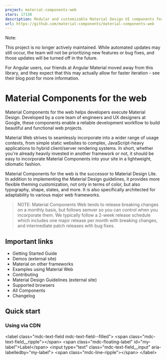 ```yaml
---
project: material-components-web
stars: 17138
description: Modular and customizable Material Design UI components for the web
url: https://github.com/material-components/material-components-web
---
```


Note:

This project is no longer actively maintained. While automated updates may still occur, the team will not be prioritizing new features or bug fixes, and those updates will be turned off in the future.

For Angular users, our friends at Angular Material moved away from this library, and they expect that this may actually allow for faster iteration - see their blog post for more information.

Material Components for the web
===============================

Material Components for the web helps developers execute Material Design. Developed by a core team of engineers and UX designers at Google, these components enable a reliable development workflow to build beautiful and functional web projects.

Material Web strives to seamlessly incorporate into a wider range of usage contexts, from simple static websites to complex, JavaScript-heavy applications to hybrid client/server rendering systems. In short, whether you're already heavily invested in another framework or not, it should be easy to incorporate Material Components into your site in a lightweight, idiomatic fashion.

Material Components for the web is the successor to Material Design Lite. In addition to implementing the Material Design guidelines, it provides more flexible theming customization, not only in terms of color, but also typography, shape, states, and more. It is also specifically architected for adaptability to various major web frameworks.

> NOTE: Material Components Web tends to release breaking changes on a monthly basis, but follows semver so you can control when you incorporate them. We typically follow a 2-week release schedule which includes one major release per month with breaking changes, and intermediate patch releases with bug fixes.

Important links
---------------

-   Getting Started Guide
-   Demos (external site)
-   Material on other frameworks
-   Examples using Material Web
-   Contributing
-   Material Design Guidelines (external site)
-   Supported browsers
-   All Components
-   Changelog

Quick start
-----------

### Using via CDN

<!-- Required styles for Material Web -->
<link rel\="stylesheet" href\="https://unpkg.com/material-components-web@latest/dist/material-components-web.min.css"\>

<!-- Render textfield component -->
<label class\="mdc-text-field mdc-text-field--filled"\>
  <span class\="mdc-text-field\_\_ripple"\></span\>
  <span class\="mdc-floating-label" id\="my-label"\>Label</span\>
  <input type\="text" class\="mdc-text-field\_\_input" aria-labelledby\="my-label"\>
  <span class\="mdc-line-ripple"\></span\>
</label\>

<!-- Required Material Web JavaScript library -->
<script src\="https://unpkg.com/material-components-web@latest/dist/material-components-web.min.js"\></script\>
<!-- Instantiate single textfield component rendered in the document -->
<script\>
  mdc.textField.MDCTextField.attachTo(document.querySelector<HTMLElement\>('.mdc-text-field'));
</script\>

> Please see quick start demo on codepen for full example.

### Using NPM

> This guide assumes you have webpack configured to compile Sass into CSS. To configure webpack, please see the full getting started guide. You can also see the final code and result in the Material Starter Kit.

Install textfield node module to your project.

```
npm install @material/textfield
```

#### HTML

Sample usage of text field component. Please see Textfield component page for more options.

<label class\="mdc-text-field mdc-text-field--filled"\>
  <span class\="mdc-text-field\_\_ripple"\></span\>
  <input type\="text" class\="mdc-text-field\_\_input" aria-labelledby\="my-label"\>
  <span class\="mdc-floating-label" id\="my-label"\>Label</span\>
  <span class\="mdc-line-ripple"\></span\>
</label\>

#### CSS

Load styles required for text field component.

@use "@material/floating-label/mdc-floating-label";
@use "@material/line-ripple/mdc-line-ripple";
@use "@material/notched-outline/mdc-notched-outline";
@use "@material/textfield";

@include textfield.core-styles;

#### JavaScript

Import `MDCTextField` module to instantiate text field component.

import {MDCTextField} from '@material/textfield';
const textField \= new MDCTextField(document.querySelector<HTMLElement\>('.mdc-text-field'));

This'll initialize text field component on a single `.mdc-text-field` element.

> Please see quick start demo on glitch for full example.

Need help?
----------

We're constantly trying to improve our components. If Github Issues don't fit your needs, then please visit us on our Discord Channel.
